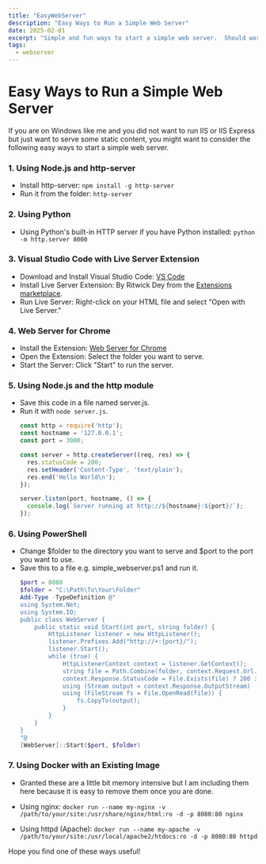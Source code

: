 ```yaml
---
title: "EasyWebServer"
description: "Easy Ways to Run a Simple Web Server"
date: 2025-02-01
excerpt: "Simple and fun ways to start a simple web server.  Should work on any platform but tried them on Windows."
tags: 
  - webserver
---
```


# Easy Ways to Run a Simple Web Server

If you are on Windows like me and you did not want to run IIS or IIS Express but just want to serve some static content, you might want to consider the following easy ways to start a simple web server. 

### 1. Using Node.js and http-server

- Install http-server: `npm install -g http-server`
- Run it from the folder:  `http-server`

### 2. Using Python
- Using Python's built-in HTTP server if you have Python installed: `python -m http.server 8000`

### 3. Visual Studio Code with Live Server Extension

- Download and Install Visual Studio Code: [VS Code](https://code.visualstudio.com/)
- Install Live Server Extension: By Ritwick Dey from the [Extensions marketplace](https://marketplace.visualstudio.com/items?itemName=ritwickdey.LiveServer).
- Run Live Server: Right-click on your HTML file and select "Open with Live Server."

### 4. Web Server for Chrome

- Install the Extension: [Web Server for Chrome](https://chrome.google.com/webstore/detail/web-server-for-chrome/ofhbbkphhbklhfoeikjpcbhemlocgigb)
- Open the Extension: Select the folder you want to serve.
- Start the Server: Click "Start" to run the server.

### 5. Using Node.js and the http module
- Save this code in a file named server.js.
- Run it with `node server.js`.
  ```js
  const http = require('http');
  const hostname = '127.0.0.1';
  const port = 3000;

  const server = http.createServer((req, res) => {
    res.statusCode = 200;
    res.setHeader('Content-Type', 'text/plain');
    res.end('Hello World\n');
  });

  server.listen(port, hostname, () => {
    console.log(`Server running at http://${hostname}:${port}/`);
  });
  ```

### 6. Using PowerShell
- Change $folder to the directory you want to serve and $port to the port you want to use.
- Save this to a file e.g. simple_webserver.ps1 and run it.
  ```powershell
  $port = 8080
  $folder = "C:\Path\To\Your\Folder"
  Add-Type -TypeDefinition @"
  using System.Net;
  using System.IO;
  public class WebServer {
      public static void Start(int port, string folder) {
          HttpListener listener = new HttpListener();
          listener.Prefixes.Add("http://+:{port}/");
          listener.Start();
          while (true) {
              HttpListenerContext context = listener.GetContext();
              string file = Path.Combine(folder, context.Request.Url.LocalPath.TrimStart('/'));
              context.Response.StatusCode = File.Exists(file) ? 200 : 404;
              using (Stream output = context.Response.OutputStream)
              using (FileStream fs = File.OpenRead(file)) {
                  fs.CopyTo(output);
              }
          }
      }
  }
  "@
  [WebServer]::Start($port, $folder)
  ```

### 7. Using Docker with an Existing Image
- Granted these are a little bit memory intensive but I am including them here because it is easy to remove them once you are done.

- Using nginx:
`docker run --name my-nginx -v /path/to/your/site:/usr/share/nginx/html:ro -d -p 8080:80 nginx`
- Using httpd (Apache):
`docker run --name my-apache -v /path/to/your/site:/usr/local/apache2/htdocs:ro -d -p 8080:80 httpd`

Hope you find one of these ways useful!
